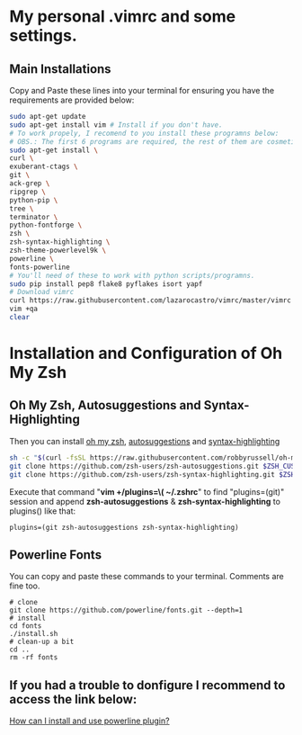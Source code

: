 # My personal .vimrc and some settings.

## Main Installations
Copy and Paste these lines into your terminal for ensuring you have the requirements are provided below:

```sh
sudo apt-get update
sudo apt-get install vim # Install if you don't have.
# To work propely, I recomend to you install these programns below:
# OBS.: The first 6 programs are required, the rest of them are cosmetic issue.
sudo apt-get install \
curl \
exuberant-ctags \
git \
ack-grep \
ripgrep \
python-pip \
tree \
terminator \
python-fontforge \
zsh \
zsh-syntax-highlighting \
zsh-theme-powerlevel9k \
powerline \
fonts-powerline
# You'll need of these to work with python scripts/programns.
sudo pip install pep8 flake8 pyflakes isort yapf
# Download vimrc
curl https://raw.githubusercontent.com/lazarocastro/vimrc/master/vimrc -o ~/.vimrc
vim +qa
clear
```

# Installation and Configuration of Oh My Zsh
## Oh My Zsh, Autosuggestions and Syntax-Highlighting
Then you can install [oh my zsh](https://github.com/robbyrussell/oh-my-zsh), [autosuggestions](https://github.com/zsh-users/zsh-autosuggestions) and [syntax-highlighting](https://github.com/zsh-users/zsh-syntax-highlighting)

```sh
sh -c "$(curl -fsSL https://raw.githubusercontent.com/robbyrussell/oh-my-zsh/master/tools/install.sh)"
git clone https://github.com/zsh-users/zsh-autosuggestions.git $ZSH_CUSTOM/plugins/zsh-autosuggestions
git clone https://github.com/zsh-users/zsh-syntax-highlighting.git $ZSH_CUSTOM/plugins/zsh-syntax-highlighting
```

Execute that command "**vim +/plugins=\\( ~/.zshrc**" to find "plugins=(git)" session and 
append **zsh-autosuggestions** & **zsh-syntax-highlighting** to plugins() like that:
```
plugins=(git zsh-autosuggestions zsh-syntax-highlighting)
```

## Powerline Fonts
You can copy and paste these commands to your terminal. Comments are fine too.
```
# clone
git clone https://github.com/powerline/fonts.git --depth=1
# install
cd fonts
./install.sh
# clean-up a bit
cd ..
rm -rf fonts
```
## If you had a trouble to donfigure I recommend to access the link below:
[How can I install and use powerline plugin?](https://askubuntu.com/questions/283908/how-can-i-install-and-use-powerline-plugin)



